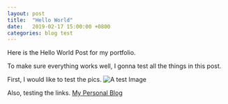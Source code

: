 ```yaml
---
layout: post
title:  "Hello World"
date:   2019-02-17 15:00:00 +0800
categories: blog test
---
```

Here is the Hello World Post for my portfolio.

To make sure everything works well, I gonna test all the things in this post.

First, I would like to test the pics.
![A test Image](https://ws4.sinaimg.cn/large/006tKfTcly1g09h40tvtgj31cs0riq57.jpg "Demo Page of PN")

Also, testing the links.
[My Personal Blog](http://www.oh-eureka.com/)

